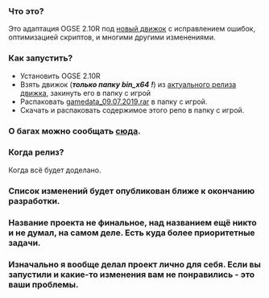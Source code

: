 ### Что это? ###
Это адаптация OGSE 2.10R под [новый движок](https://github.com/OGSR/OGSR-Engine) с исправлением ошибок, оптимизацией скриптов, и многими другими изменениями.

### Как запустить? ###
* Установить OGSE 2.10R
* Взять движок (***только папку bin_x64 !***) из [актуального релиза движка](https://github.com/OGSR/OGSR-Engine/releases/latest), закинуть его в папку с игрой
* Распаковать [gamedata_09.07.2019.rar](https://cloud.mail.ru/public/2997/5qTL4PcuD) в папку с игрой.
* Скачать и распаковать содержимое этого репо в папку с игрой.

### О багах можно сообщать [сюда](https://github.com/OGSR/OGSR-Resources/issues). ###

### Когда релиз? ###
Когда всё будет доделано.

### Список изменений будет опубликован ближе к окончанию разработки. ###

### Название проекта не финальное, над названием ещё никто и не думал, на самом деле. Есть куда более приоритетные задачи. ###

### Изначально я вообще делал проект лично для себя. Если вы запустили и какие-то изменения вам не понравились - это ваши проблемы. ###

